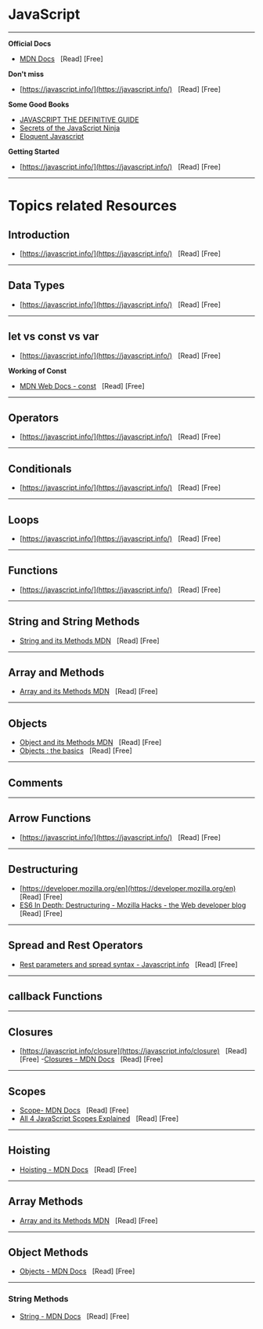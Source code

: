 # JavaScript
****
**Official Docs** 

- [MDN Docs](https://developer.mozilla.org/en-US/docs/Web/JavaScript)  &nbsp; [Read] [Free]  




**Don\'t miss**

- [https://javascript.info/](https://javascript.info/)  &nbsp; [Read] [Free]


**Some Good Books**
- [JAVASCRIPT THE DEFINITIVE GUIDE ](https://amzn.to/4f9sa6Y)
- [Secrets of the JavaScript Ninja](https://amzn.to/45kQxep)
- [Eloquent Javascript](https://amzn.to/4opBUOP)



**Getting Started** 

- [https://javascript.info/](https://javascript.info/)  &nbsp; [Read] [Free]

**************************






# Topics related Resources


## Introduction
- [https://javascript.info/](https://javascript.info/)  &nbsp; [Read] [Free]

***
## Data Types
- [https://javascript.info/](https://javascript.info/)  &nbsp; [Read] [Free]

***
## let vs const vs var
- [https://javascript.info/](https://javascript.info/)  &nbsp; [Read] [Free]

**Working of Const**
- [MDN Web Docs - const](https://developer.mozilla.org/en-US/docs/Web/JavaScript/Reference/Statements/const) &nbsp; [Read] [Free]
***
## Operators
- [https://javascript.info/](https://javascript.info/)  &nbsp; [Read] [Free]

***
## Conditionals
- [https://javascript.info/](https://javascript.info/)  &nbsp; [Read] [Free]

***
## Loops
- [https://javascript.info/](https://javascript.info/)  &nbsp; [Read] [Free]

***
## Functions
- [https://javascript.info/](https://javascript.info/)  &nbsp; [Read] [Free]

***
## String and String Methods
- [String and its Methods MDN](https://developer.mozilla.org/en-US/docs/Web/JavaScript/Reference/Global_Objects/String)   &nbsp; [Read] [Free]
***
## Array and Methods
- [Array and its Methods MDN](https://developer.mozilla.org/en-US/docs/Web/JavaScript/Reference/Global_Objects/Array) &nbsp; [Read] [Free]
***
## Objects
- [Object and its Methods MDN](https://developer.mozilla.org/en-US/docs/Web/JavaScript/Reference/Global_Objects/Object) &nbsp; [Read] [Free]
- [Objects : the basics](https://javascript.info/object-basics) &nbsp; [Read] [Free]
***
## Comments

***

## Arrow Functions
- [https://javascript.info/](https://javascript.info/)  &nbsp; [Read] [Free]
***
## Destructuring
- [https://developer.mozilla.org/en](https://developer.mozilla.org/en) &nbsp; [Read] [Free]
- [ES6 In Depth: Destructuring - Mozilla Hacks - the Web developer blog](https://hacks.mozilla.org/2015/05/es6-in-depth-destructuring/) &nbsp; [Read] [Free]

***
## Spread and Rest Operators
- [Rest parameters and spread syntax - Javascript.info](https://javascript.info/rest-parameters-spread) &nbsp; [Read] [Free]
***
## callback Functions
***
## Closures
- [https://javascript.info/closure](https://javascript.info/closure) &nbsp; [Read] [Free]
-[Closures - MDN Docs](https://developer.mozilla.org/en-US/docs/Web/JavaScript/Guide/Closures) &nbsp; [Read] [Free]
***
## Scopes
- [Scope- MDN Docs](https://developer.mozilla.org/en-US/docs/Glossary/Scope) &nbsp; [Read] [Free]
- [All 4 JavaScript Scopes Explained](https://blog.webdevsimplified.com/2022-10/js-scoping/) &nbsp; [Read] [Free]
***
## Hoisting
- [Hoisting - MDN Docs](https://developer.mozilla.org/en-US/docs/Glossary/Hoisting) &nbsp; [Read] [Free]
***
## Array Methods
- [Array and its Methods MDN](https://developer.mozilla.org/en-US/docs/Web/JavaScript/Reference/Global_Objects/Array) &nbsp; [Read] [Free]

***
## Object Methods
- [Objects - MDN Docs](https://developer.mozilla.org/en-US/docs/Web/JavaScript/Reference/Global_Objects/Object) &nbsp; [Read] [Free]

***
### String Methods
- [String - MDN Docs](https://developer.mozilla.org/en-US/docs/Web/JavaScript/Reference/Global_Objects/String) &nbsp; [Read] [Free]